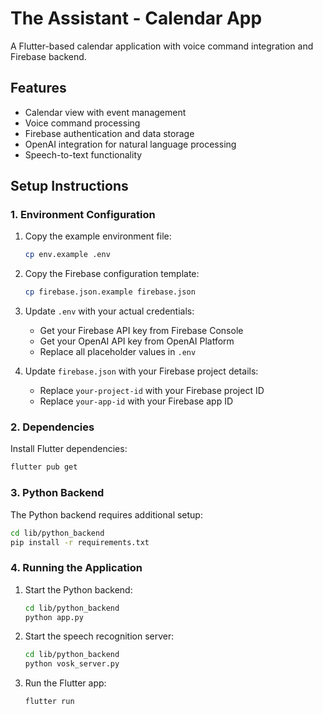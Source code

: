 # The Assistant - Calendar App

A Flutter-based calendar application with voice command integration and Firebase backend.

## Features

- Calendar view with event management
- Voice command processing
- Firebase authentication and data storage
- OpenAI integration for natural language processing
- Speech-to-text functionality

## Setup Instructions

### 1. Environment Configuration

1. Copy the example environment file:
   ```bash
   cp env.example .env
   ```

2. Copy the Firebase configuration template:
   ```bash
   cp firebase.json.example firebase.json
   ```

3. Update `.env` with your actual credentials:
   - Get your Firebase API key from Firebase Console
   - Get your OpenAI API key from OpenAI Platform
   - Replace all placeholder values in `.env`

4. Update `firebase.json` with your Firebase project details:
   - Replace `your-project-id` with your Firebase project ID
   - Replace `your-app-id` with your Firebase app ID

### 2. Dependencies

Install Flutter dependencies:
```bash
flutter pub get
```

### 3. Python Backend

The Python backend requires additional setup:

```bash
cd lib/python_backend
pip install -r requirements.txt
```

### 4. Running the Application

1. Start the Python backend:
   ```bash
   cd lib/python_backend
   python app.py
   ```

2. Start the speech recognition server:
   ```bash
   cd lib/python_backend
   python vosk_server.py
   ```

3. Run the Flutter app:
   ```bash
   flutter run
   ```
